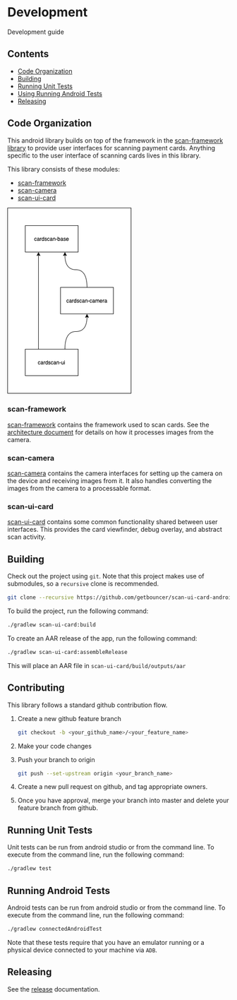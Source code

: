 # Development

Development guide

## Contents

* [Code Organization](#code-organization)
* [Building](#building)
* [Running Unit Tests](#running-unit-tests)
* [Using Running Android Tests](#running-android-tests)
* [Releasing](#releasing)

## Code Organization

This android library builds on top of the framework in the [scan-framework library](https://github.com/getbouncer/scan-framework-android) to provide user interfaces for scanning payment cards. Anything specific to the user interface of scanning cards lives in this library.

This library consists of these modules:
* [scan-framework](#scan-framework)
* [scan-camera](#scan-camera)
* [scan-ui-card](#scan-ui-card)

![dependencies](images/dependencies.png)

### scan-framework

[scan-framework](https://github.com/getbouncer/scan-framework-android) contains the framework used to scan cards. See the [architecture document](https://github.com/getbouncer/scan-framework-android/blob/master/docs/architecture.md) for details on how it processes images from the camera.

### scan-camera

[scan-camera](https://github.com/getbouncer/scan-camera-android) contains the camera interfaces for setting up the camera on the device and receiving images from it. It also handles converting the images from the camera to a processable format.

### scan-ui-card

[scan-ui-card](https://github.com/getbouncer/scan-ui-card) contains some common functionality shared between user interfaces. This provides the card viewfinder, debug overlay, and abstract scan activity.

## Building

Check out the project using `git`. Note that this project makes use of submodules, so a `recursive` clone is recommended.
```bash
git clone --recursive https://github.com/getbouncer/scan-ui-card-android
```

To build the project, run the following command:
```bash
./gradlew scan-ui-card:build
```

To create an AAR release of the app, run the following command:
```bash
./gradlew scan-ui-card:assembleRelease
```
This will place an AAR file in `scan-ui-card/build/outputs/aar`

## Contributing

This library follows a standard github contribution flow.

1. Create a new github feature branch
    ```bash
    git checkout -b <your_github_name>/<your_feature_name>
    ```

1. Make your code changes

1. Push your branch to origin
    ```bash
    git push --set-upstream origin <your_branch_name>
    ```

1. Create a new pull request on github, and tag appropriate owners.

1. Once you have approval, merge your branch into master and delete your feature branch from github.

## Running Unit Tests

Unit tests can be run from android studio or from the command line. To execute from the command line, run the following command:
```bash
./gradlew test
```

## Running Android Tests

Android tests can be run from android studio or from the command line. To execute from the command line, run the following command:
```bash
./gradlew connectedAndroidTest
```

Note that these tests require that you have an emulator running or a physical device connected to your machine via `ADB`.

## Releasing

See the [release](release.md) documentation.
